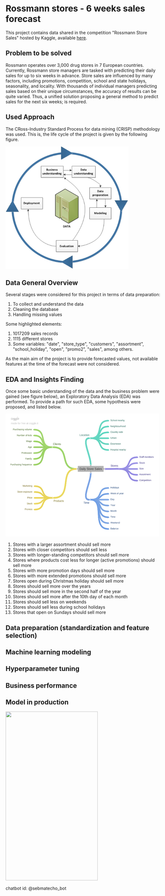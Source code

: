 # Rossmann stores - 6 weeks sales forecast

This project contains data shared in the competition "Rossmann Store Sales" hosted by Kaggle, available [here](https://www.kaggle.com/c/rossmann-store-sales).

## Problem to be solved 

Rossmann operates over 3,000 drug stores in 7 European countries. Currently, Rossmann store managers are tasked with predicting their daily sales for up to six weeks in advance. Store sales are influenced by many factors, including promotions, competition, school and state holidays, seasonality, and locality. With thousands of individual managers predicting sales based on their unique circumstances, the accuracy of results can be quite varied. Thus, a unified solution proposing a general method to predict sales for the next six weeks; is required. 

## Used Approach

The CRoss-Industry Standard Process for data mining (CRISP) methodology was used. This is, the life cycle of the project is given by the following figure. 

<img src="img/IBM.jpg" width="400" height="400" />

## Data General Overview
Several stages were considered for this project in terms of data preparation: 

1. To collect and understand the data
2. Cleaning the database
3. Handling  missing values

Some highlighted elements: 
1. 1017209 sales records 
2. 1115 different stores
3. Some variables: "date", "store_type", "customers", "assortment", "school_holiday", "open", "promo2", "sales", among others. 

As the main aim of the project is to provide forecasted values, not available features at the time of the forecast were not considered. 

## EDA and Insights Finding

Once some basic understanding of the data and the business problem were gained (see figure below), an Exploratory Data Analysis (EDA) was performed. To provide a path for such EDA, some hypothesis were proposed, and listed below. 

<img src="img/DAILY_SOTORE_SALES.png" width="500" height="400" />

1. Stores with a larger assortment should sell more
2. Stores with closer competitors should sell less
3. Stores with longer-standing competitors should sell more
4. Stores where products cost less for longer (active promotions) should sell more
5. Stores with more promotion days should sell more
6. Stores with more extended promotions should sell more
7. Stores open during Christmas holiday should sell more
8. Stores should sell more over the years
9. Stores should sell more in the second half of the year
10. Stores should sell more after the 10th day of each month
11. Stores should sell less on weekends
12. Stores should sell less during school holidays
13. Stores that open on Sundays should sell more

## Data preparation (standardization and feature selection)

## Machine learning modeling

## Hyperparameter tuning

## Business performance

## Model in production

<img src="bot.gif" width="300" height="550" />

chatbot id: @sebmatecho_bot

